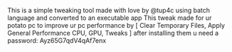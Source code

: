 This is a simple tweaking tool made with love by @tup4c using batch language and converted to an executable app
This tweak made for ur potato pc to improve ur pc performance by [ Clear Temporary Files, Apply General Performance CPU, GPU, Tweaks ]
after installing them u need a password: Ayz65G7qdV4qAf7enx
